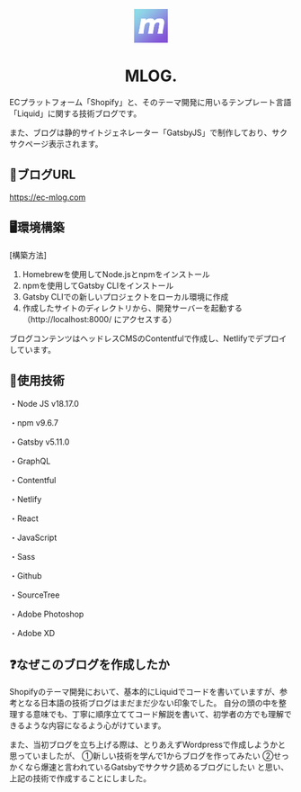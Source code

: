<p align="center">
  <a href="https://ec-mlog.com">
    <img alt="MLOG." src="./src/images/mlog-icon.png" width="60" />
  </a>
</p>
<h1 align="center">
  MLOG.
</h1>

ECプラットフォーム「Shopify」と、そのテーマ開発に用いるテンプレート言語「Liquid」に関する技術ブログです。

また、ブログは静的サイトジェネレーター「GatsbyJS」で制作しており、サクサクページ表示されます。

## 🚀ブログURL

<a>https://ec-mlog.com</a>


## 🖥️環境構築
[構築方法]
1. Homebrewを使用してNode.jsとnpmをインストール
2. npmを使用してGatsby CLIをインストール
3. Gatsby CLIでの新しいプロジェクトをローカル環境に作成
4. 作成したサイトのディレクトリから、開発サーバーを起動する
（http://localhost:8000/ にアクセスする）

ブログコンテンツはヘッドレスCMSのContentfulで作成し、Netlifyでデプロイしています。


## 🔧使用技術
・Node JS v18.17.0

・npm v9.6.7

・Gatsby v5.11.0

・GraphQL

・Contentful

・Netlify

・React

・JavaScript

・Sass

・Github

・SourceTree

・Adobe Photoshop

・Adobe XD


## ❓なぜこのブログを作成したか
Shopifyのテーマ開発において、基本的にLiquidでコードを書いていますが、参考となる日本語の技術ブログはまだまだ少ない印象でした。
自分の頭の中を整理する意味でも、丁寧に順序立ててコード解説を書いて、初学者の方でも理解できるような内容になるよう心がけています。

また、当初ブログを立ち上げる際は、とりあえずWordpressで作成しようかと思っていましたが、
①新しい技術を学んで1からブログを作ってみたい
②せっかくなら爆速と言われているGatsbyでサクサク読めるブログにしたい
と思い、上記の技術で作成することにしました。